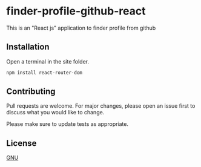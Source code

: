 # finder-profile-github-react

This is an "React js" application to finder profile from github

## Installation

Open a terminal in the site folder.

```bash
npm install react-router-dom
```



## Contributing
Pull requests are welcome. For major changes, please open an issue first to discuss what you would like to change.

Please make sure to update tests as appropriate.

## License
[GNU](https://www.gnu.org/licenses//)